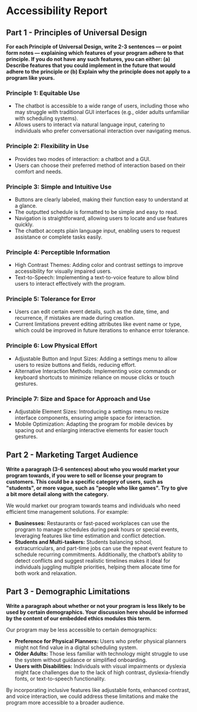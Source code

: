 # Accessibility Report

## **Part 1 - Principles of Universal Design**
**For each Principle of Universal Design, write 2-3 sentences — or point form notes — explaining which features of your 
program adhere to that principle. If you do not have any such features, you can either:
(a) Describe features that you could implement in the future that would adhere to the principle or
(b) Explain why the principle does not apply to a program like yours.**

### **Principle 1: Equitable Use**
- The chatbot is accessible to a wide range of users, including those who may struggle with traditional GUI interfaces (e.g., older adults unfamiliar with scheduling systems).  
- Allows users to interact via natural language input, catering to individuals who prefer conversational interaction over navigating menus.  

### **Principle 2: Flexibility in Use**
- Provides two modes of interaction: a chatbot and a GUI.  
- Users can choose their preferred method of interaction based on their comfort and needs.  

### **Principle 3: Simple and Intuitive Use**
- Buttons are clearly labeled, making their function easy to understand at a glance.  
- The outputted schedule is formatted to be simple and easy to read.  
- Navigation is straightforward, allowing users to locate and use features quickly.  
- The chatbot accepts plain language input, enabling users to request assistance or complete tasks easily.  

### **Principle 4: Perceptible Information**
- High Contrast Themes: Adding color and contrast settings to improve accessibility for visually impaired users.  
- Text-to-Speech: Implementing a text-to-voice feature to allow blind users to interact effectively with the program.  

### **Principle 5: Tolerance for Error**
- Users can edit certain event details, such as the date, time, and recurrence, if mistakes are made during creation.  
- Current limitations prevent editing attributes like event name or type, which could be improved in future iterations to enhance error tolerance.  

### **Principle 6: Low Physical Effort**
- Adjustable Button and Input Sizes: Adding a settings menu to allow users to resize buttons and fields, reducing effort.  
- Alternative Interaction Methods: Implementing voice commands or keyboard shortcuts to minimize reliance on mouse clicks or touch gestures.  

### **Principle 7: Size and Space for Approach and Use**
- Adjustable Element Sizes: Introducing a settings menu to resize interface components, ensuring ample space for interaction.  
- Mobile Optimization: Adapting the program for mobile devices by spacing out and enlarging interactive elements for easier touch gestures.  

## **Part 2 - Marketing Target Audience**
**Write a paragraph (3-6 sentences) about who you would market your program towards, if you were to sell or license your
program to customers. This could be a specific category of users, such as "students", or more vague, such as "people who
like games". Try to give a bit more detail along with the category.**

We would market our program towards teams and individuals who need efficient time management solutions. For example:  
- **Businesses:** Restaurants or fast-paced workplaces can use the program to manage schedules during peak hours or special events, leveraging features like time estimation and conflict detection.  
- **Students and Multi-taskers:** Students balancing school, extracurriculars, and part-time jobs can use the repeat event feature to schedule recurring commitments. Additionally, the chatbot’s ability to detect conflicts and suggest realistic timelines makes it ideal for individuals juggling multiple priorities, helping them allocate time for both work and relaxation.  

## **Part 3 - Demographic Limitations**
**Write a paragraph about whether or not your program is less likely to be used by certain demographics. Your discussion
here should be informed by the content of our embedded ethics modules this term.**

Our program may be less accessible to certain demographics:  
- **Preference for Physical Planners:** Users who prefer physical planners might not find value in a digital scheduling system.  
- **Older Adults:** Those less familiar with technology might struggle to use the system without guidance or simplified onboarding.  
- **Users with Disabilities:** Individuals with visual impairments or dyslexia might face challenges due to the lack of high contrast, dyslexia-friendly fonts, or text-to-speech functionality.  

By incorporating inclusive features like adjustable fonts, enhanced contrast, and voice interaction, we could address these limitations and make the program more accessible to a broader audience.
